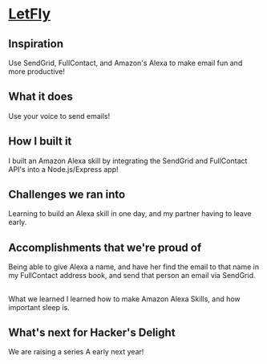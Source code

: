 # [LetFly](https://devpost.com/software/letfly)

## Inspiration
Use SendGrid, FullContact, and Amazon's Alexa to make email fun and more productive!

## What it does
Use your voice to send emails!

## How I built it
I built an Amazon Alexa skill by integrating the SendGrid and FullContact API's into a Node.js/Express app!

## Challenges we ran into
Learning to build an Alexa skill in one day, and my partner having to leave early.

## Accomplishments that we're proud of
Being able to give Alexa a name, and have her find the email to that name in my FullContact address book, and send that person an email via SendGrid.

##
What we learned
I learned how to make Amazon Alexa Skills, and how important sleep is.

## What's next for Hacker's Delight
We are raising a series A early next year!

